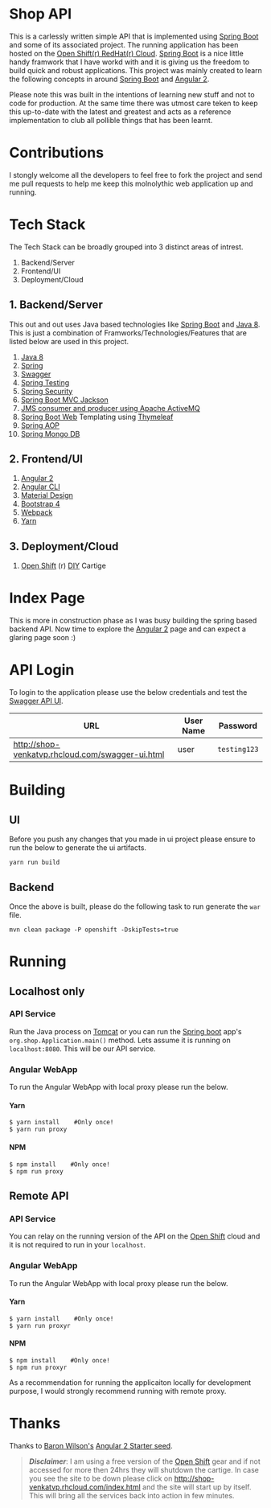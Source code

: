 # Shop API

This is a carlessly written simple API that is implemented using [Spring Boot] and some of its associated project. The running application has been hosted on the [Open Shift(r) RedHat(r) Cloud][open shift]. [Spring Boot] is a nice little handy framwork that I have workd with and it is giving us the freedom to build quick and robust applications. This project was mainly created to learn the following concepts in around [Spring Boot] and [Angular 2].

Please note this was built in the intentions of learning new stuff and not to code for production. At the same time there was utmost care teken to keep this up-to-date with the latest and greatest and acts as a reference implementation to club all pollible things that has been learnt.


# Contributions

I stongly welcome all the developers to feel free to fork the project and send me pull requests to help me keep this molnolythic web application up and running.

# Tech Stack

The Tech Stack can be broadly grouped into 3 distinct areas of intrest.

1. Backend/Server
2. Frontend/UI
3. Deployment/Cloud

## 1. Backend/Server
This out and out uses Java based technologies like [Spring Boot] and [Java 8]. This is just a combination of Framworks/Technologies/Features that are listed below are used in this project.

1. [Java 8]
2. [Spring]
2. [Swagger]
2. [Spring Testing]
3. [Spring Security]
4. [Spring Boot MVC Jackson]
5. [JMS consumer and producer using Apache ActiveMQ]
6. [Spring Boot Web] Templating using [Thymeleaf]
7. [Spring AOP]
8. [Spring Mongo DB]


## 2. Frontend/UI
 1. [Angular 2]
 2. [Angular CLI]
 3. [Material Design]
 4. [Bootstrap 4]
 5. [Webpack]
 6. [Yarn]
 
 
## 3. Deployment/Cloud
1. [Open Shift] (r) [DIY] Cartige

# Index Page
This is more in construction phase as I was busy building the spring based backend API.
Now time to explore the [Angular 2] page and can expect a glaring page soon :)

# API Login

To login to the application please use the below credentials and test the [Swagger API UI][swagger api].

URL | User Name | Password
--- | --- | ---
http://shop-venkatvp.rhcloud.com/swagger-ui.html | user | `testing123`


# Building

## UI
Before you push any changes that you made in ui project please ensure to run the below to generate the ui artifacts.
```
yarn run build
```
## Backend
Once the above is built, please do the following task to run generate the `war` file.

```
mvn clean package -P openshift -DskipTests=true
```


# Running

## Localhost only

### API Service

Run the Java process on [Tomcat] or you can run the [Spring boot] app's `org.shop.Application.main()` method.
Lets assume it is running on `localhost:8080`. This will be our API service.

### Angular WebApp

To run the Angular WebApp with local proxy please run the below.

#### Yarn
```
$ yarn install    #Only once!
$ yarn run proxy
```

#### NPM
```
$ npm install    #Only once!
$ npm run proxy
```

## Remote API

### API Service

You can relay on the running version of the API on the [Open Shift] cloud and it is not required to run in your `localhost`.

### Angular WebApp

To run the Angular WebApp with local proxy please run the below.

#### Yarn
```
$ yarn install    #Only once!
$ yarn run proxyr
```

#### NPM
```
$ npm install    #Only once!
$ npm run proxyr
```


As a recommendation for running the applicaiton locally for development purpose, I would strongly recommend running with remote proxy.


# Thanks
Thanks to [Baron Wilson's][Baron Wilson] [Angular 2 Starter seed][Angular Starter].



>**_Disclaimer_**: I am using a free version of the [Open Shift] gear and if not accessed for more then 24hrs they will shutdown the cartige. In case you see the site to be down please click on http://shop-venkatvp.rhcloud.com/index.html and the site will start up by itself. This will bring all the services back into action in few minutes.




[spring boot]: http://projects.spring.io/spring-boot/
[open shift]: https://www.openshift.com/
[Spring Testing]: https://docs.spring.io/spring-boot/docs/current/reference/html/boot-features-testing.html
[Swagger]: http://swagger.io/
[Spring Security]: https://projects.spring.io/spring-security/
[Spring Boot MVC Jackson]: http://docs.spring.io/spring-boot/docs/current/reference/html/howto-spring-mvc.html
[JMS consumer and producer using Apache ActiveMQ]:https://spring.io/guides/gs/messaging-jms/
[Thymeleaf]:https://spring.io/guides/gs/serving-web-content/
[Spring AOP]: https://docs.spring.io/spring/docs/current/spring-framework-reference/html/aop.html
[Spring Mongo DB]: https://spring.io/guides/gs/accessing-data-mongodb/
[Spring Boot Web]: https://spring.io/guides/gs/spring-boot/
[Angular 2]: https://angular.io/
[Angular CLI]: https://cli.angular.io/
[DIY]: https://github.com/openshift/origin-server/blob/master/documentation/oo_cartridge_guide.adoc#diy
[swagger api]: http://shop-venkatvp.rhcloud.com/swagger-ui.html
[Web Page]: http://shop-venkatvp.rhcloud.com/index.html
[Angular Starter]: https://github.com/thebaron24/angular-webapp
[Baron Wilson]: https://github.com/thebaron24
[Bootstrap 4]: https://v4-alpha.getbootstrap.com/
[Material Design]: https://material.angular.io/
[Webpack]: https://webpack.js.org/
[Yarn]: https://yarnpkg.com/
[Java 8]: http://www.oracle.com/technetwork/java/javase/8-whats-new-2157071.html
[TypeScripts]: https://www.typescriptlang.org/
[Spring]: http://spring.io
[Tomcat]: http://tomcat.apache.org/
